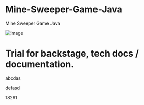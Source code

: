 # Mine-Sweeper-Game-Java
Mine Sweeper Game Java

![image](https://user-images.githubusercontent.com/93101848/217838216-1636ac90-2fb8-4af5-bcd3-732221fcb7a8.png)

# Trial for backstage, tech docs / documentation.
 
abcdas

defasd

18291